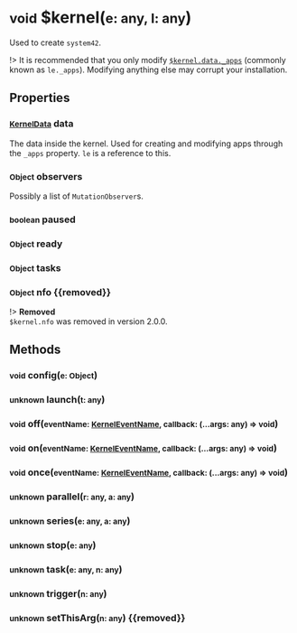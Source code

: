 # <small>void</small> $kernel(<small>e: any, l: any</small>)
Used to create `system42`.

!> It is recommended that you only modify [`$kernel.data._apps`](/api/interfaces/KernelData.md#objectltstringappgt-_apps) (commonly known as `le._apps`). Modifying anything else may corrupt your installation.
## Properties
### <small>[KernelData](/api/interfaces/KernelData.md)</small> data
The data inside the kernel. Used for creating and modifying apps through the `_apps` property. `le` is a reference to this.
### <small>Object</small> observers
Possibly a list of `MutationObserver`s.
### <small>boolean</small> paused
### <small>Object</small> ready
### <small>Object</small> tasks
### <small>Object</small> nfo {{removed}}
!> <strong>Removed</strong><br>
`$kernel.nfo` was removed in version 2.0.0.
## Methods
### <small>void</small> config(<small>e: Object</small>)
### <small>unknown</small> launch(<small>t: any</small>)
### <small>void</small> off(<small>eventName:&nbsp;[KernelEventName](api/types/KernelEventName.md), callback: (...args: any) => void</small>)
### <small>void</small> on(<small>eventName:&nbsp;[KernelEventName](api/types/KernelEventName.md), callback: (...args: any) => void</small>)
### <small>void</small> once(<small>eventName:&nbsp;[KernelEventName](api/types/KernelEventName.md), callback: (...args: any) => void</small>)
### <small>unknown</small> parallel(<small>r: any, a: any</small>)
### <small>unknown</small> series(<small>e: any, a: any</small>)
### <small>unknown</small> stop(<small>e: any</small>)
### <small>unknown</small> task(<small>e: any, n: any</small>)
### <small>unknown</small> trigger(<small>n: any</small>)
### <small>unknown</small> setThisArg(<small>n: any</small>) {{removed}}